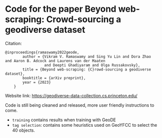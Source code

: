 # Code for the paper Beyond web-scraping: Crowd-sourcing a geodiverse dataset

Citation: 

```
@inproceedings{ramaswamy2022geode,
        author = {Vikram V. Ramaswamy and Sing Yu Lin and Dora Zhao and Aaron B. Adcock and Laurens van der Maaten
                  and Deepti Ghadiyaram and Olga Russakovsky},
        title = {Beyond web-scraping: {C}rowd-sourcing a geodiverse dataset},
        booktitle = {arXiv preprint},
        year = {2023}
    }

```

Website link: https://geodiverse-data-collection.cs.princeton.edu/

Code is still being cleaned and released, more user friendly instructions to come. 

- `training` contains results when training with GeoDE
- `tag selection`: contains some heuristics used on GeoYFCC to select the 40 objects. 
